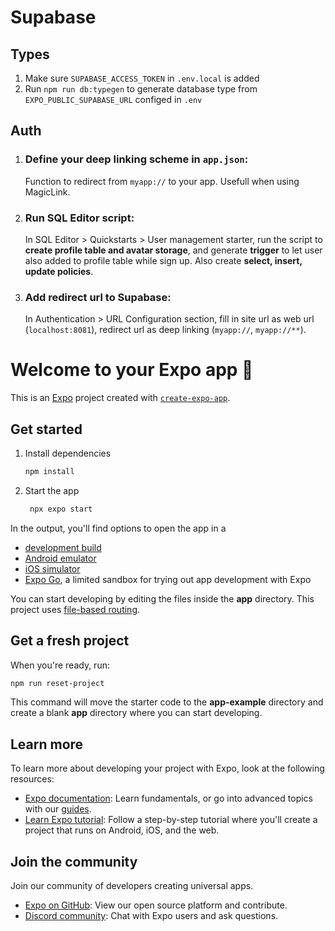 # Supabase

## Types

1. Make sure `SUPABASE_ACCESS_TOKEN` in `.env.local` is added
2. Run `npm run db:typegen` to generate database type from
   `EXPO_PUBLIC_SUPABASE_URL` configed in `.env`

## Auth

1. ### Define your deep linking scheme in `app.json`:
    Function to redirect from `myapp://` to your app. Usefull when using
    MagicLink.
2. ### Run SQL Editor script:
    In SQL Editor > Quickstarts > User management starter, run the script to
    **create profile table and avatar storage**, and generate **trigger** to let
    user also added to profile table while sign up. Also create **select,
    insert, update policies**.
3. ### Add redirect url to Supabase:
    In Authentication > URL Configuration section, fill in site url as web url
    (`localhost:8081`), redirect url as deep linking (`myapp://`, `myapp://**`).

# Welcome to your Expo app 👋

This is an [Expo](https://expo.dev) project created with
[`create-expo-app`](https://www.npmjs.com/package/create-expo-app).

## Get started

1. Install dependencies

    ```bash
    npm install
    ```

2. Start the app

    ```bash
     npx expo start
    ```

In the output, you'll find options to open the app in a

-   [development build](https://docs.expo.dev/develop/development-builds/introduction/)
-   [Android emulator](https://docs.expo.dev/workflow/android-studio-emulator/)
-   [iOS simulator](https://docs.expo.dev/workflow/ios-simulator/)
-   [Expo Go](https://expo.dev/go), a limited sandbox for trying out app
    development with Expo

You can start developing by editing the files inside the **app** directory. This
project uses [file-based routing](https://docs.expo.dev/router/introduction).

## Get a fresh project

When you're ready, run:

```bash
npm run reset-project
```

This command will move the starter code to the **app-example** directory and
create a blank **app** directory where you can start developing.

## Learn more

To learn more about developing your project with Expo, look at the following
resources:

-   [Expo documentation](https://docs.expo.dev/): Learn fundamentals, or go into
    advanced topics with our [guides](https://docs.expo.dev/guides).
-   [Learn Expo tutorial](https://docs.expo.dev/tutorial/introduction/): Follow
    a step-by-step tutorial where you'll create a project that runs on Android,
    iOS, and the web.

## Join the community

Join our community of developers creating universal apps.

-   [Expo on GitHub](https://github.com/expo/expo): View our open source
    platform and contribute.
-   [Discord community](https://chat.expo.dev): Chat with Expo users and ask
    questions.
